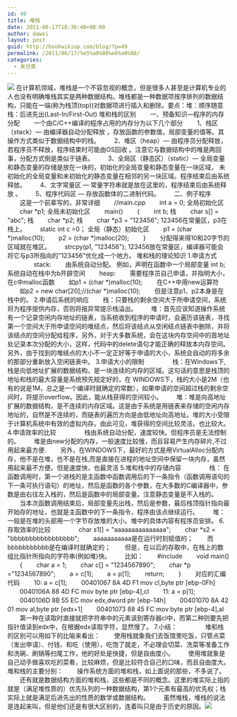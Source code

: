 ```yaml
---
id: 49
title: 堆栈
date: 2011-06-17T18:36:40+00:00
author: dawei
layout: post
guid: http://bookwikiup.com/blog/?p=49
permalink: /2011/06/17/%e5%a0%86%e6%a0%88/
categories:
  - 未分类
---
```

<img id="" src="http://m1.img.libdd.com/farm4/247/75E7DEF6929211373DB1CFD07FAEA9F7_200_200.GIF" />  
在计算机领域，堆栈是一个不容忽视的概念，但是很多人甚至是计算机专业的人也没有明确堆栈其实是两种数据结构。堆栈都是一种数据项按序排列的数据结构，只能在一端(称为栈顶(top))对数据项进行插入和删除。要点：堆：顺序随意栈：后进先出(Last-In/First-Out)  
堆和栈的区别  
　　一、预备知识—程序的内存分配  
　　一个由C/C++编译的程序占用的内存分为以下几个部分  
　　1、栈区（stack）— 由编译器自动分配释放 ，存放函数的参数值，局部变量的值等。其操作方式类似于数据结构中的栈。  
　　2、堆区（heap）— 由程序员分配释放， 若程序员不释放，程序结束时可能由OS回收 。注意它与数据结构中的堆是两回事，分配方式倒是类似于链表。  
　　3、全局区（静态区）（static）— 全局变量和静态变量的存储是放在一块的，初始化的全局变量和静态变量在一块区域， 未初始化的全局变量和未初始化的静态变量在相邻的另一块区域。程序结束后由系统释放。  
　　4、文字常量区 — 常量字符串就是放在这里的，程序结束后由系统释放 。  
　　5、程序代码区 — 存放函数体的二进制代码。  
　　二、例子程序  
　　这是一个前辈写的，非常详细  
　　//main.cpp  
　　int a = 0; 全局初始化区  
　　char *p1; 全局未初始化区  
　　main()  
　　{  
　　int b; 栈  
　　char s[] = "abc"; 栈  
　　char *p2; 栈  
　　char *p3 = "123456"; 123456在常量区，p3在栈上。  
　　static int c =0； 全局（静态）初始化区  
　　p1 = (char *)malloc(10);  
　　p2 = (char *)malloc(20);  
　　}  
　　分配得来得10和20字节的区域就在堆区。  
　　strcpy(p1, "123456"); 123456放在常量区，编译器可能会将它与p3所指向的"123456"优化成一个地方。  
堆和栈的理论知识  
1.申请方式  
　　  
　　stack:  
　　由系统自动分配。 例如，声明在函数中一个局部变量 int b; 系统自动在栈中为b开辟空间  
　　heap:  
　　需要程序员自己申请，并指明大小，在c中malloc函数  
　　如p1 = (char *)malloc(10);  
　　在C++中用new运算符  
　　如p2 = new char[20];//(char *)malloc(10);  
　　但是注意p1、p2本身是在栈中的。  
2.申请后系统的响应  
　　栈：只要栈的剩余空间大于所申请空间，系统将为程序提供内存，否则将报异常提示栈溢出。  
　　堆：首先应该知道操作系统有一个记录空闲内存地址的链表，当系统收到程序的申请时，会遍历该链表，寻找第一个空间大于所申请空间的堆结点，然后将该结点从空闲结点链表中删除，并将该结点的空间分配给程序，另外，对于大多数系统，会在这块内存空间中的首地址处记录本次分配的大小，这样，代码中的delete语句才能正确的释放本内存空间。另外，由于找到的堆结点的大小不一定正好等于申请的大小，系统会自动的将多余的那部分重新放入空闲链表中。  
3.申请大小的限制  
　　  
　　栈：在Windows下,栈是向低地址扩展的数据结构，是一块连续的内存的区域。这句话的意思是栈顶的地址和栈的最大容量是系统预先规定好的，在 WINDOWS下，栈的大小是2M（也有的说是1M，总之是一个编译时就确定的常数），如果申请的空间超过栈的剩余空间时，将提示overflow。因此，能从栈获得的空间较小。  
　　堆：堆是向高地址扩展的数据结构，是不连续的内存区域。这是由于系统是用链表来存储的空闲内存地址的，自然是不连续的，而链表的遍历方向是由低地址向高地址。堆的大小受限于计算机系统中有效的虚拟内存。由此可见，堆获得的空间比较灵活，也比较大。  
4.申请效率的比较  
　　  
　　栈由系统自动分配，速度较快。但程序员是无法控制的。  
　　堆是由new分配的内存，一般速度比较慢，而且容易产生内存碎片,不过用起来最方便.  
　　另外，在WINDOWS下，最好的方式是用VirtualAlloc分配内存，他不是在堆，也不是在栈,而是直接在进程的地址空间中保留一块内存，虽然用起来最不方便。但是速度快，也最灵活  
5.堆和栈中的存储内容  
　　  
　　栈： 在函数调用时，第一个进栈的是主函数中函数调用后的下一条指令（函数调用语句的下一条可执行语句）的地址，然后是函数的各个参数，在大多数的C编译器中，参数是由右往左入栈的，然后是函数中的局部变量。注意静态变量是不入栈的。  
　　当本次函数调用结束后，局部变量先出栈，然后是参数，最后栈顶指针指向最开始存的地址，也就是主函数中的下一条指令，程序由该点继续运行。  
　　堆：一般是在堆的头部用一个字节存放堆的大小。堆中的具体内容有程序员安排。  
6.存取效率的比较  
　　  
　　char s1[] = "aaaaaaaaaaaaaaa";  
　　char *s2 = "bbbbbbbbbbbbbbbbb";  
　　aaaaaaaaaaa是在运行时刻赋值的；  
　　而bbbbbbbbbbb是在编译时就确定的；  
　　但是，在以后的存取中，在栈上的数组比指针所指向的字符串(例如堆)快。  
　　比如：  
　　#include  
　　void main()  
　　{  
　　char a = 1;  
　　char c[] = "1234567890";  
　　char *p ="1234567890";  
　　a = c[1];  
　　a = p[1];  
　　return;  
　　}  
　　对应的汇编代码  
　　10: a = c[1];  
　　00401067 8A 4D F1 mov cl,byte ptr [ebp-0Fh]  
　　0040106A 88 4D FC mov byte ptr [ebp-4],cl  
　　11: a = p[1];  
　　0040106D 8B 55 EC mov edx,dword ptr [ebp-14h]  
　　00401070 8A 42 01 mov al,byte ptr [edx+1]  
　　00401073 88 45 FC mov byte ptr [ebp-4],al  
　　第一种在读取时直接就把字符串中的元素读到寄存器cl中，而第二种则要先把指针值读到edx中，在根据edx读取字符，显然慢了。  
7.小结：  
　　  
　　堆和栈的区别可以用如下的比喻来看出：  
　　使用栈就象我们去饭馆里吃饭，只管点菜（发出申请）、付钱、和吃（使用），吃饱了就走，不必理会切菜、洗菜等准备工作和洗碗、刷锅等扫尾工作，他的好处是快捷，但是自由度小。  
　　使用堆就象是自己动手做喜欢吃的菜肴，比较麻烦，但是比较符合自己的口味，而且自由度大。  
堆和栈的主要分别：  
　　操作系统方面的堆和栈，如上面说的那些，不多说了。  
　　还有就是数据结构方面的堆和栈，这些都是不同的概念。这里的堆实际上指的就是（满足堆性质的）优先队列的一种数据结构，第1个元素有最高的优先权；栈实际上就是满足后进先出的性质的数学或数据结构。  
　　虽然堆栈，堆栈的说法是连起来叫，但是他们还是有很大区别的，连着叫只是由于历史的原因。<img id="" src="http://m1.img.libdd.com/farm5/87/9DC40D91F255131C2B7B9739F5CA4257_200_200.GIF" />